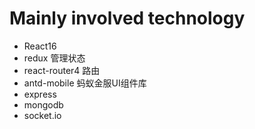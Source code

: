 # Mainly involved technology

* React16
* redux 管理状态
* react-router4 路由
* antd-mobile 蚂蚁金服UI组件库
* express 
* mongodb
* socket.io 
